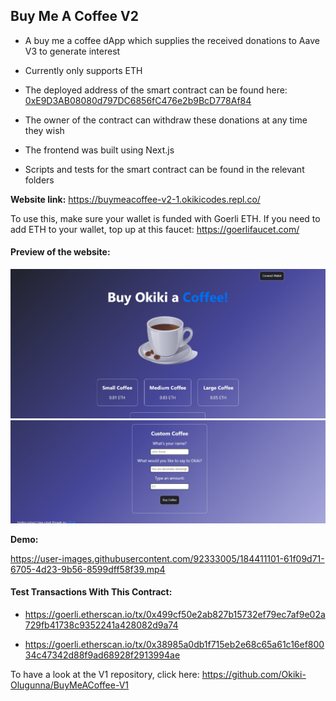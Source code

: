 ## Buy Me A Coffee V2

- A buy me a coffee dApp which supplies the received donations to Aave V3 to generate interest

- Currently only supports ETH

- The deployed address of the smart contract can be found here: [0xE9D3AB08080d797DC6856fC476e2b9BcD778Af84](https://goerli.etherscan.io/address/0xE9D3AB08080d797DC6856fC476e2b9BcD778Af84)

- The owner of the contract can withdraw these donations at any time they wish

- The frontend was built using Next.js

- Scripts and tests for the smart contract can be found in the relevant folders

<b>Website link:</b> https://buymeacoffee-v2-1.okikicodes.repl.co/

<p>

To use this, make sure your wallet is funded with Goerli ETH. If you need to add ETH to your wallet, top up at this faucet: https://goerlifaucet.com/

#### Preview of the website:

<img src="readme-files/website-preview-top.png" width="600">

<img src="readme-files/website-preview-bottom-edit.png" width="600">

<b>Demo:</b>

https://user-images.githubusercontent.com/92333005/184411101-61f09d71-6705-4d23-9b56-8599dff58f39.mp4

<p>

#### Test Transactions With This Contract:

- https://goerli.etherscan.io/tx/0x499cf50e2ab827b15732ef79ec7af9e02a729fb41738c9352241a428082d9a74

- https://goerli.etherscan.io/tx/0x38985a0db1f715eb2e68c65a61c16ef80034c47342d88f9ad68928f2913994ae

To have a look at the V1 repository, click here: https://github.com/Okiki-Olugunna/BuyMeACoffee-V1 
